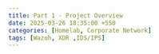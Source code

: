 ```yaml
---
title: Part 1 - Project Overview
date: 2025-03-26 18:35:00 +550
categories: [Homelab, Corporate Network]
tags: [Wazuh, XDR ,IDS/IPS]
---
```

